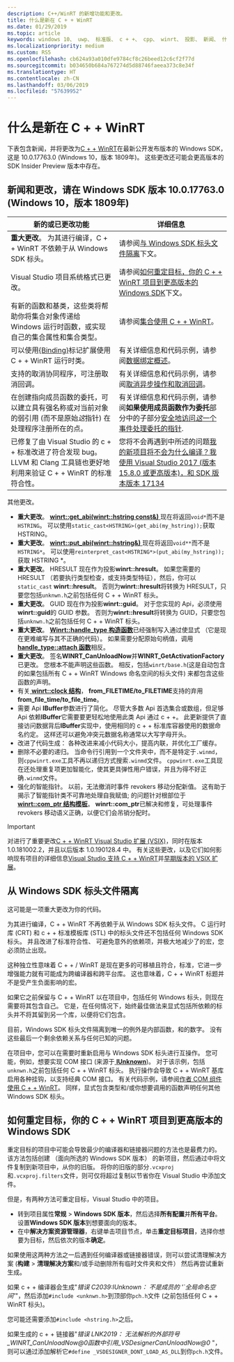 ```yaml
---
description: C++/WinRT 的新增功能和更改。
title: 什么是新在 C + + WinRT
ms.date: 01/29/2019
ms.topic: article
keywords: windows 10、 uwp、 标准版、 c + +、 cpp、 winrt、 投影、 新闻、 什么的新
ms.localizationpriority: medium
ms.custom: RS5
ms.openlocfilehash: cb624a93a010dfe9784cf8c26beed12c6cf2f77d
ms.sourcegitcommit: b034650b684a767274d5d88746faeea373c8e34f
ms.translationtype: HT
ms.contentlocale: zh-CN
ms.lasthandoff: 03/06/2019
ms.locfileid: "57639952"
---
```

# <a name="whats-new-in-cwinrt"></a>什么是新在 C + + WinRT

下表包含新闻，并将更改为[C + + WinRT](/windows/uwp/cpp-and-winrt-apis/intro-to-using-cpp-with-winrt)在最新公开发布版本的 Windows SDK，这是 10.0.17763.0 (Windows 10，版本 1809年)。 这些更改还可能会更高版本的 SDK Insider Preview 版本中存在。

## <a name="news-and-changes-in-windows-sdk-version-100177630-windows-10-version-1809"></a>新闻和更改，请在 Windows SDK 版本 10.0.17763.0 (Windows 10，版本 1809年)

| 新的或已更改功能 | 详细信息 |
| - | - |
| **重大更改**。 为其进行编译，C + + WinRT 不依赖于从 Windows SDK 标头。 | 请参阅[与 Windows SDK 标头文件隔离](#isolation-from-windows-sdk-header-files)下文。 |
| Visual Studio 项目系统格式已更改。 | 请参阅[如何重定目标，你的 C + + WinRT 项目到更高版本的 Windows SDK](#how-to-retarget-your-cwinrt-project-to-a-later-version-of-the-windows-sdk)下文。 |
| 有新的函数和基类，这些类将帮助你将集合对象传递给 Windows 运行时函数，或实现自己的集合属性和集合类型。 | 请参阅[集合使用 C + + WinRT](collections.md)。 |
| 可以使用[{Binding}](/windows/uwp/xaml-platform/binding-markup-extension)标记扩展使用 C + + WinRT 运行时类。 | 有关详细信息和代码示例，请参阅[数据绑定概述](/windows/uwp/data-binding/data-binding-quickstart)。 |
| 支持的取消协同程序，可注册取消回调。 | 有关详细信息和代码示例，请参阅[取消异步操作和取消回调](concurrency.md#canceling-an-asychronous-operation-and-cancellation-callbacks)。 |
| 在创建指向成员函数的委托，可以建立具有强名称或对当前对象的弱引用 (而不是原始*这*指针) 在处理程序注册所在的点。 | 有关详细信息和代码示例，请参阅**如果使用成员函数作为委托**部分中的子部分[安全地访问*这*一个事件处理委托的指针](weak-references.md#safely-accessing-the-this-pointer-with-an-event-handling-delegate). |
| 已修复了由 Visual Studio 的 c + + 标准改进了符合发现 bug。 LLVM 和 Clang 工具链也更好地利用来验证 C + + WinRT 的标准符合性。 | 您将不会再遇到中所述的问题[我的新项目将不会为什么编译？我使用 Visual Studio 2017 (版本 15.8.0 或更高版本)，和 SDK 版本版本 17134](faq.md#why-wont-my-new-project-compile-im-using-visual-studio-2017-version-1580-or-higher-and-sdk-version-17134) |

其他更改。

- **重大更改**。 [**winrt::get_abi(winrt::hstring const&)** ](/uwp/cpp-ref-for-winrt/get-abi)现在将返回`void*`而不是`HSTRING`。 可以使用`static_cast<HSTRING>(get_abi(my_hstring));`获取 HSTRING。
- **重大更改**。 [**winrt::put_abi(winrt::hstring&)** ](/uwp/cpp-ref-for-winrt/put-abi)现在将返回`void**`而不是`HSTRING*`。 可以使用`reinterpret_cast<HSTRING*>(put_abi(my_hstring));`获取 HSTRING *。
- **重大更改**。 HRESULT 现在作为投影**winrt::hresult**。 如果您需要的 HRESULT （若要执行类型检查，或支持类型特征），然后，你可以`static_cast` **winrt::hresult**。 否则为**winrt::hresult**将转换为 HRESULT，只要您包括`unknwn.h`之前包括任何 C + + WinRT 标头。
- **重大更改**。 GUID 现在作为投影**winrt::guid**。 对于您实现的 Api，必须使用**winrt::guid**的 GUID 参数。 否则为**winrt::hresult**将转换为 GUID，只要您包括`unknwn.h`之前包括任何 C + + WinRT 标头。
- **重大更改**。 [ **Winrt::handle_type 构造函数**](/uwp/cpp-ref-for-winrt/handle-type#handletypehandletype-constructor)已经强制写入通过使显式 （它是现在更难编写与其不正确的代码）。 如果需要分配原始句柄值，调用[ **handle_type::attach 函数**](/uwp/cpp-ref-for-winrt/handle-type#handletypeattach-function)相反。
- **重大更改**。 签名**WINRT_CanUnloadNow**并**WINRT_GetActivationFactory**已更改。 您根本不能声明这些函数。 相反，包括`winrt/base.h`(这是自动包含的如果包括所有 C + + WinRT Windows 命名空间的标头文件) 来都包含这些函数的声明。
- 有关[ **winrt::clock 结构**](/uwp/cpp-ref-for-winrt/clock)， **from_FILETIME/to_FILETIME**支持的弃用**from_file_time/to_file_time**。
- 需要 Api **IBuffer**参数进行了简化。 尽管大多数 Api 首选集合或数组，但足够 Api 依赖**IBuffer**它需要要更轻松地使用此类 Api 通过 c + +。 此更新提供了直接访问数据背后**IBuffer**实现中，使用相同的 c + + 标准库容器使用的数据命名约定。 这样还可以避免冲突元数据名称通常以大写字母开头。
- 改进了代码生成： 各种改进来减小代码大小，提高内联，并优化工厂缓存。
- 删除不必要的递归。 当命令行引用到一个文件夹中，而不是特定于`.winmd`，则`cppwinrt.exe`工具不再以递归方式搜索`.winmd`文件。 `cppwinrt.exe`工具现在还处理重复项更加智能化，使其更具弹性用户错误，并且为得不好正确`.winmd`文件。
- 强化的智能指针。 以前，无法撤消时事件 revokers 移动分配新值。 这有助于揭示了智能指针类不可靠地处理自我赋值; 的问题针对根部位于[ **winrt::com_ptr 结构模板**](/uwp/cpp-ref-for-winrt/com-ptr)。 **winrt::com_ptr**已解决和修复，可处理事件 revokers 移动语义正确，以便它们会吊销分配时。

> [!IMPORTANT]
> 对进行了重要更改[C + + WinRT Visual Studio 扩展 (VSIX)](https://aka.ms/cppwinrt/vsix)，同时在版本 1.0.181002.2，并且以后版本 1.0.190128.4 中。 有关这些更改，以及它们如何影响现有项目的详细信息[Visual Studio 支持 C + + WinRT](intro-to-using-cpp-with-winrt.md#visual-studio-support-for-cwinrt-xaml-the-vsix-extension-and-the-nuget-package)并[早期版本的 VSIX 扩展](intro-to-using-cpp-with-winrt.md#earlier-versions-of-the-vsix-extension)。

## <a name="isolation-from-windows-sdk-header-files"></a>从 Windows SDK 标头文件隔离

这可能是一项重大更改为你的代码。

为其进行编译，C + + WinRT 不再依赖于从 Windows SDK 标头文件。 C 运行时库 (CRT) 和 c + + 标准模板库 (STL) 中的标头文件还不包括任何 Windows SDK 标头。 并且改进了标准符合性、 可避免意外的依赖项，并极大地减少了的宏，您必须防止出现。

这种独立性意味着 C + + / WinRT 是现在更多的可移植且符合，标准，它进一步增强能力就有可能成为跨编译器和跨平台库。 这也意味着，C + + WinRT 标题并不是受产生负面影响的宏。

如果它之前保留与 C + + WinRT 以在项目中，包括任何 Windows 标头，则现在需要将其包含自己。 它是，在任何情况下，始终最佳做法来显式包括所依赖的标头并不将其留到另一个库，以便将它们包含。

目前，Windows SDK 标头文件隔离到唯一的例外是内部函数，和的数字。 没有这些最后一个剩余依赖关系与任何已知的问题。

在项目中，您可以在需要时重新启用与 Windows SDK 标头进行互操作。 您可能，例如，想要实现 COM 接口 (来源于[ **IUnknown**](https://msdn.microsoft.com/library/windows/desktop/ms680509))。 对于该示例，包括`unknwn.h`之前包括任何 C + + WinRT 标头。 执行操作会导致 C + + WinRT 基库启用各种挂钩，以支持经典 COM 接口。 有关代码示例，请参阅[作者 COM 组件使用 C + + WinRT](author-coclasses.md)。 同样，显式包含类型和/或你想要调用的函数声明任何其他 Windows SDK 标头。

## <a name="how-to-retarget-your-cwinrt-project-to-a-later-version-of-the-windows-sdk"></a>如何重定目标，你的 C + + WinRT 项目到更高版本的 Windows SDK

重定目标的项目中可能会导致最少的编译器和链接器问题的方法也是最费力的。 该方法包括创建 （面向所选的 Windows SDK 版本） 的新项目，然后通过中将文件复制到新项目中，从你的旧版。 将你的旧版的部分`.vcxproj`和`.vcxproj.filters`文件，则可仅将超过复制以节省你在 Visual Studio 中添加文件。

但是，有两种方法可重定目标，Visual Studio 中的项目。

- 转到项目属性**常规** \> **Windows SDK 版本**，然后选择**所有配置**并**所有平台**。 设置**Windows SDK 版本**到想要面向的版本。
- 在中**解决方案资源管理器**，右键单击项目节点，单击**重定目标项目**，选择你想要为目标，然后依次的版本**确定**。

如果使用这两种方法之一后遇到任何编译器或链接器错误，则可以尝试清理解决方案 (**构建** > **清理解决方案**和/或手动删除所有临时文件夹和文件） 然后再尝试重新生成。

如果 c + + 编译器会生成"*错误 C2039:IUnknown： 不是成员的 '\`全局命名空间'*"，然后添加`#include <unknwn.h>`到顶部你`pch.h`文件 (之前包括任何 C + + WinRT 标头)。

您可能还需要添加`#include <hstring.h>`之后。

如果生成的 c + + 链接器"*错误 LNK2019： 无法解析的外部符号_WINRT_CanUnloadNow@0函数中引用_VSDesignerCanUnloadNow@0* "，则可以通过添加解析它`#define _VSDESIGNER_DONT_LOAD_AS_DLL`到你`pch.h`文件。
